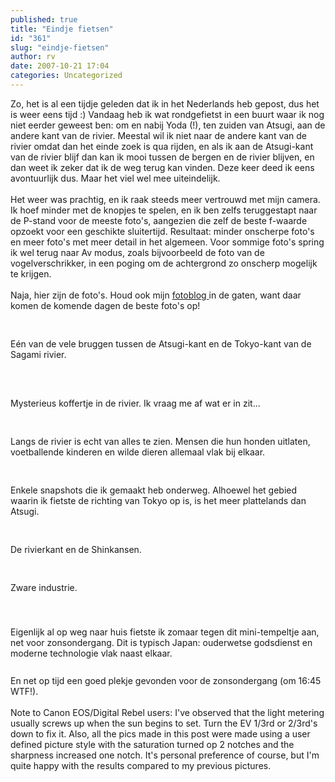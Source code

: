 ```yaml
---
published: true
title: "Eindje fietsen"
id: "361"
slug: "eindje-fietsen"
author: rv
date: 2007-10-21 17:04
categories: Uncategorized
---
```

Zo, het is al een tijdje geleden dat ik in het Nederlands heb gepost, dus het is weer eens tijd :) Vandaag heb ik wat rondgefietst in een buurt waar ik nog niet eerder geweest ben: om en nabij Yoda (!), ten zuiden van Atsugi, aan de andere kant van de rivier. Meestal wil ik niet naar de andere kant van de rivier omdat dan het einde zoek is qua rijden, en als ik aan de Atsugi-kant van de rivier blijf dan kan ik mooi tussen de bergen en de rivier blijven, en dan weet ik zeker dat ik de weg terug kan vinden. Deze keer deed ik eens avontuurlijk dus. Maar het viel wel mee uiteindelijk.<br /><br />Het weer was prachtig, en ik raak steeds meer vertrouwd met mijn camera. Ik hoef minder met de knopjes te spelen, en ik ben zelfs teruggestapt naar de P-stand voor de meeste foto's, aangezien die zelf de beste f-waarde opzoekt voor een geschikte sluitertijd. Resultaat: minder onscherpe foto's en meer foto's met meer detail in het algemeen. Voor sommige foto's spring ik wel terug naar Av modus, zoals bijvoorbeeld de foto van de vogelverschrikker, in een poging om de achtergrond zo onscherp mogelijk te krijgen.<br /><br />Naja, hier zijn de foto's. Houd ook mijn <a href="http://rv.shutterchance.com/">fotoblog </a>in de gaten, want daar komen de komende dagen de beste foto's op!<br /><br /><br /><a href="http://bp1.blogger.com/_RIq3e2nKDHo/RxuJAfVHDQI/AAAAAAAAEWo/pokZb9HWHas/s1600-h/Pb4.jpg"><img style="display:block;text-align:center;cursor:pointer;margin:0 auto 10px;" src="http://bp1.blogger.com/_RIq3e2nKDHo/RxuJAfVHDQI/AAAAAAAAEWo/pokZb9HWHas/s320/Pb4.jpg" alt="" border="0" /></a>Eén van de vele bruggen tussen de Atsugi-kant en de Tokyo-kant van de Sagami rivier.<br /><br /><br /><a href="http://bp3.blogger.com/_RIq3e2nKDHo/RxuIw_VHDNI/AAAAAAAAEWQ/n8ktTlEZk1A/s1600-h/Pb1.jpg"><img style="display:block;text-align:center;cursor:pointer;margin:0 auto 10px;" src="http://bp3.blogger.com/_RIq3e2nKDHo/RxuIw_VHDNI/AAAAAAAAEWQ/n8ktTlEZk1A/s320/Pb1.jpg" alt="" border="0" /></a><br />Mysterieus koffertje in de rivier. Ik vraag me af wat er in zit...<br /><br /><br /><a href="http://bp2.blogger.com/_RIq3e2nKDHo/RxuJAvVHDRI/AAAAAAAAEWw/YJ8fuvBeqPk/s1600-h/Pb_Collage1.jpg"><img style="display:block;text-align:center;cursor:pointer;margin:0 auto 10px;" src="http://bp2.blogger.com/_RIq3e2nKDHo/RxuJAvVHDRI/AAAAAAAAEWw/YJ8fuvBeqPk/s320/Pb_Collage1.jpg" alt="" border="0" /></a>Langs de rivier is echt van alles te zien. Mensen die hun honden uitlaten, voetballende kinderen en wilde dieren allemaal vlak bij elkaar.<br /><br /><br /><a href="http://bp0.blogger.com/_RIq3e2nKDHo/RxuJBPVHDSI/AAAAAAAAEW4/1KwvqeHAwDQ/s1600-h/Pb_collage2.jpg"><img style="display:block;text-align:center;cursor:pointer;margin:0 auto 10px;" src="http://bp0.blogger.com/_RIq3e2nKDHo/RxuJBPVHDSI/AAAAAAAAEW4/1KwvqeHAwDQ/s320/Pb_collage2.jpg" alt="" border="0" /></a>Enkele snapshots die ik gemaakt heb onderweg. Alhoewel het gebied waarin ik fietste de richting van Tokyo op is, is het meer plattelands dan Atsugi.<br /><br /><br /><a href="http://bp1.blogger.com/_RIq3e2nKDHo/RxuJBfVHDTI/AAAAAAAAEXA/d4y1w5FHdQM/s1600-h/Pb_Collage3.jpg"><img style="display:block;text-align:center;cursor:pointer;margin:0 auto 10px;" src="http://bp1.blogger.com/_RIq3e2nKDHo/RxuJBfVHDTI/AAAAAAAAEXA/d4y1w5FHdQM/s320/Pb_Collage3.jpg" alt="" border="0" /></a>De rivierkant en de Shinkansen.<br /><br /><br /><a href="http://bp1.blogger.com/_RIq3e2nKDHo/RxuIwfVHDLI/AAAAAAAAEWA/H_WBJ7TOBFs/s1600-h/IMG_8937.JPG"><img style="display:block;text-align:center;cursor:pointer;margin:0 auto 10px;" src="http://bp1.blogger.com/_RIq3e2nKDHo/RxuIwfVHDLI/AAAAAAAAEWA/H_WBJ7TOBFs/s320/IMG_8937.JPG" alt="" border="0" /></a>Zware industrie.<br /><br /><a href="http://bp0.blogger.com/_RIq3e2nKDHo/RxuIxPVHDOI/AAAAAAAAEWY/Un-Fi6N3eHg/s1600-h/Pb2.jpg"><img style="display:block;text-align:center;cursor:pointer;margin:0 auto 10px;" src="http://bp0.blogger.com/_RIq3e2nKDHo/RxuIxPVHDOI/AAAAAAAAEWY/Un-Fi6N3eHg/s320/Pb2.jpg" alt="" border="0" /></a><br /><a href="http://bp2.blogger.com/_RIq3e2nKDHo/RxuIxvVHDPI/AAAAAAAAEWg/i7YCNrYV_TM/s1600-h/Pb3.jpg"><img style="display:block;text-align:center;cursor:pointer;margin:0 auto 10px;" src="http://bp2.blogger.com/_RIq3e2nKDHo/RxuIxvVHDPI/AAAAAAAAEWg/i7YCNrYV_TM/s320/Pb3.jpg" alt="" border="0" /></a>Eigenlijk al op weg naar huis fietste ik zomaar tegen dit mini-tempeltje aan, net voor zonsondergang. Dit is typisch Japan: ouderwetse godsdienst en moderne technologie vlak naast elkaar.<br /><br /><a href="http://bp2.blogger.com/_RIq3e2nKDHo/RxuIwvVHDMI/AAAAAAAAEWI/zU-jTrE9rdw/s1600-h/IMG_9054.JPG"><img style="display:block;text-align:center;cursor:pointer;margin:0 auto 10px;" src="http://bp2.blogger.com/_RIq3e2nKDHo/RxuIwvVHDMI/AAAAAAAAEWI/zU-jTrE9rdw/s320/IMG_9054.JPG" alt="" border="0" /></a>En net op tijd een goed plekje gevonden voor de zonsondergang (om 16:45 WTF!).<br /><br />Note to Canon EOS/Digital Rebel users: I've observed that the light metering usually screws up when the sun begins to set. Turn the EV 1/3rd or 2/3rd's down to fix it. Also, all the pics made in this post were made using a user defined picture style with the saturation turned op 2 notches and the sharpness increased one notch. It's personal preference of course, but I'm quite happy with the results compared to my previous pictures.